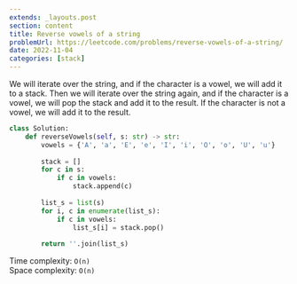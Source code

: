 ```yaml
---
extends: _layouts.post
section: content
title: Reverse vowels of a string
problemUrl: https://leetcode.com/problems/reverse-vowels-of-a-string/
date: 2022-11-04
categories: [stack]
---
```


We will iterate over the string, and if the character is a vowel, we will add it to a stack. Then we will iterate over the string again, and if the character is a vowel, we will pop the stack and add it to the result. If the character is not a vowel, we will add it to the result.

```python
class Solution:
    def reverseVowels(self, s: str) -> str:
        vowels = {'A', 'a', 'E', 'e', 'I', 'i', 'O', 'o', 'U', 'u'}
        
        stack = []
        for c in s:
            if c in vowels:
                stack.append(c)
        
        list_s = list(s)
        for i, c in enumerate(list_s):
            if c in vowels:
                list_s[i] = stack.pop()
        
        return ''.join(list_s)
```

Time complexity: `O(n)` <br/>
Space complexity: `O(n)`